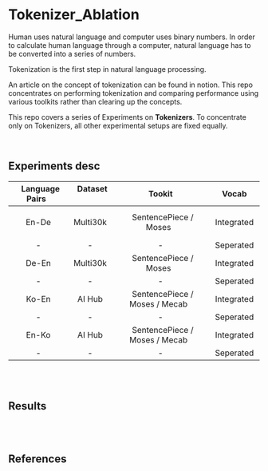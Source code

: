 # Tokenizer_Ablation

Human uses natural language and computer uses binary numbers. 
In order to calculate human language through a computer, natural language has to be converted into a series of numbers.

Tokenization is the first step in natural language processing.

An article on the concept of tokenization can be found in notion.
This repo concentrates on performing tokenization and comparing performance using various toolkits rather than clearing up the concepts.

This repo covers a series of Experiments on **Tokenizers**. To concentrate only on Tokenizers, all other experimental setups are fixed equally.

</br>


## Experiments desc

| &nbsp; **Language Pairs** &nbsp; | &nbsp; **Dataset** &nbsp; | **Tookit** | &nbsp; **Vocab** &nbsp; |
| :---: | :---: | :---: | :---: |
| En-De | Multi30k | &nbsp; SentencePiece / Moses &nbsp; | &nbsp; Integrated &nbsp; |
| - | - | - | Seperated |
| De-En | Multi30k | &nbsp; SentencePiece / Moses &nbsp; | Integrated |
| - | - | - | Seperated |
| Ko-En | AI Hub | &nbsp; SentencePiece / Moses / Mecab &nbsp; | Integrated |
| - | - | - | Seperated |
| En-Ko | AI Hub | &nbsp; SentencePiece / Moses / Mecab &nbsp; | Integrated |
| - | - | - | Seperated |

</br>
</br>

## Results

</br>
</br>

## References
